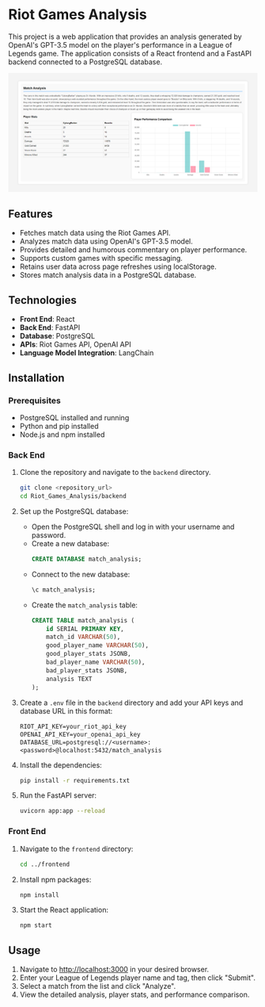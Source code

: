 # Riot Games Analysis

This project is a web application that provides an analysis generated by OpenAI's GPT-3.5 model on the player's performance in a League of Legends game. The application consists of a React frontend and a FastAPI backend connected to a PostgreSQL database.

![Screenshot](screenshot.png)

## Features

- Fetches match data using the Riot Games API.
- Analyzes match data using OpenAI's GPT-3.5 model.
- Provides detailed and humorous commentary on player performance.
- Supports custom games with specific messaging.
- Retains user data across page refreshes using localStorage.
- Stores match analysis data in a PostgreSQL database.

## Technologies

- **Front End**: React
- **Back End**: FastAPI
- **Database**: PostgreSQL
- **APIs**: Riot Games API, OpenAI API
- **Language Model Integration**: LangChain

## Installation

### Prerequisites

- PostgreSQL installed and running
- Python and pip installed
- Node.js and npm installed

### Back End

1. Clone the repository and navigate to the `backend` directory.
    ```sh
    git clone <repository_url>
    cd Riot_Games_Analysis/backend
    ```

2. Set up the PostgreSQL database:
    - Open the PostgreSQL shell and log in with your username and password.
    - Create a new database:
        ```sql
        CREATE DATABASE match_analysis;
        ```
    - Connect to the new database:
        ```sql
        \c match_analysis;
        ```
    - Create the `match_analysis` table:
        ```sql
        CREATE TABLE match_analysis (
            id SERIAL PRIMARY KEY,
            match_id VARCHAR(50),
            good_player_name VARCHAR(50),
            good_player_stats JSONB,
            bad_player_name VARCHAR(50),
            bad_player_stats JSONB,
            analysis TEXT
        );
        ```

3. Create a `.env` file in the `backend` directory and add your API keys and database URL in this format:
    ```
    RIOT_API_KEY=your_riot_api_key
    OPENAI_API_KEY=your_openai_api_key
    DATABASE_URL=postgresql://<username>:<password>@localhost:5432/match_analysis
    ```

4. Install the dependencies:
    ```sh
    pip install -r requirements.txt
    ```

5. Run the FastAPI server:
    ```sh
    uvicorn app:app --reload
    ```

### Front End

1. Navigate to the `frontend` directory:
    ```sh
    cd ../frontend
    ```

2. Install npm packages:
    ```sh
    npm install
    ```

3. Start the React application:
    ```sh
    npm start
    ```

## Usage

1. Navigate to [http://localhost:3000](http://localhost:3000) in your desired browser.
2. Enter your League of Legends player name and tag, then click "Submit".
3. Select a match from the list and click "Analyze".
4. View the detailed analysis, player stats, and performance comparison.
